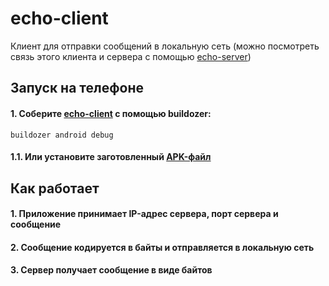 # echo-client 

Клиент для отправки сообщений в локальную сеть (можно посмотреть связь этого клиента и сервера с помощью [echo-server](https://github.com/nikkonst2009/echo-server))

## Запуск на телефоне
#### 1. Соберите [echo-client](https://github.com/nikkonst/echo-client) с помощью buildozer:
```buildozer android debug```
#### 1.1. Или установите заготовленный [APK-файл](https://github.com/nikkonst/echo-client/releases)

## Как работает
#### 1. Приложение принимает IP-адрес сервера, порт сервера и сообщение
#### 2. Сообщение кодируется в байты и отправляется в локальную сеть
#### 3. Сервер получает сообщение в виде байтов

